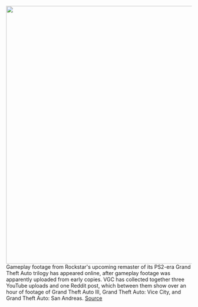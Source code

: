 <img src='https://cdn.vox-cdn.com/thumbor/clP_fDBKTs_ywPJZb3QwaUqu8iU=/0x0:2558x1438/1200x800/filters:focal(424x597:832x1005)/cdn.vox-cdn.com/uploads/chorus_image/image/70120865/IkRyV0x71x.0.jpg' width='700px' /><br/>
Gameplay footage from Rockstar's upcoming remaster of its PS2-era Grand Theft Auto trilogy has appeared online, after gameplay footage was apparently uploaded from early copies. VGC has collected together three YouTube uploads and one Reddit post, which between them show over an hour of footage of Grand Theft Auto III, Grand Theft Auto: Vice City, and Grand Theft Auto: San Andreas.
<a href='https://www.theverge.com/2021/11/10/22773988/grand-theft-auto-remaster-definitive-edition-gameplay-footage-leak-youtube-reddit'> Source <a/>